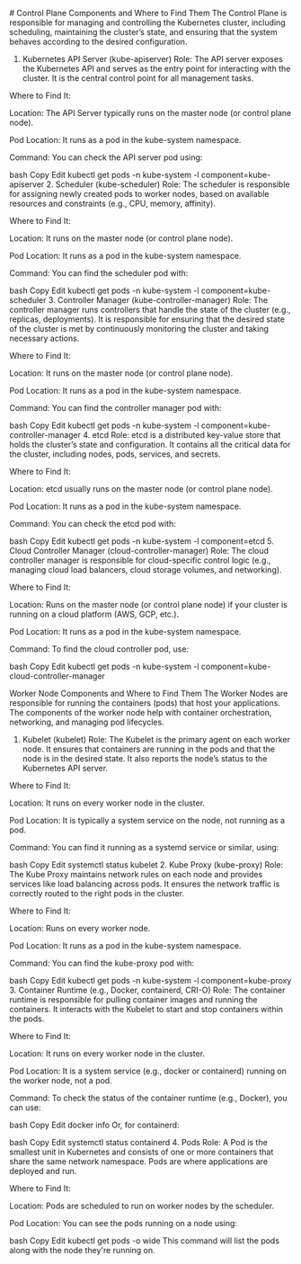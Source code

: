 # Control Plane Components and Where to Find Them
The Control Plane is responsible for managing and controlling the Kubernetes cluster, including scheduling, maintaining the cluster’s state, and ensuring that the system behaves according to the desired configuration.

1. Kubernetes API Server (kube-apiserver)
Role: The API server exposes the Kubernetes API and serves as the entry point for interacting with the cluster. It is the central control point for all management tasks.

Where to Find It:

Location: The API Server typically runs on the master node (or control plane node).

Pod Location: It runs as a pod in the kube-system namespace.

Command: You can check the API server pod using:

bash
Copy
Edit
kubectl get pods -n kube-system -l component=kube-apiserver
2. Scheduler (kube-scheduler)
Role: The scheduler is responsible for assigning newly created pods to worker nodes, based on available resources and constraints (e.g., CPU, memory, affinity).

Where to Find It:

Location: It runs on the master node (or control plane node).

Pod Location: It runs as a pod in the kube-system namespace.

Command: You can find the scheduler pod with:

bash
Copy
Edit
kubectl get pods -n kube-system -l component=kube-scheduler
3. Controller Manager (kube-controller-manager)
Role: The controller manager runs controllers that handle the state of the cluster (e.g., replicas, deployments). It is responsible for ensuring that the desired state of the cluster is met by continuously monitoring the cluster and taking necessary actions.

Where to Find It:

Location: It runs on the master node (or control plane node).

Pod Location: It runs as a pod in the kube-system namespace.

Command: You can find the controller manager pod with:

bash
Copy
Edit
kubectl get pods -n kube-system -l component=kube-controller-manager
4. etcd
Role: etcd is a distributed key-value store that holds the cluster’s state and configuration. It contains all the critical data for the cluster, including nodes, pods, services, and secrets.

Where to Find It:

Location: etcd usually runs on the master node (or control plane node).

Pod Location: It runs as a pod in the kube-system namespace.

Command: You can check the etcd pod with:

bash
Copy
Edit
kubectl get pods -n kube-system -l component=etcd
5. Cloud Controller Manager (cloud-controller-manager)
Role: The cloud controller manager is responsible for cloud-specific control logic (e.g., managing cloud load balancers, cloud storage volumes, and networking).

Where to Find It:

Location: Runs on the master node (or control plane node) if your cluster is running on a cloud platform (AWS, GCP, etc.).

Pod Location: It runs as a pod in the kube-system namespace.

Command: To find the cloud controller pod, use:

bash
Copy
Edit
kubectl get pods -n kube-system -l component=kube-cloud-controller-manager

Worker Node Components and Where to Find Them
The Worker Nodes are responsible for running the containers (pods) that host your applications. The components of the worker node help with container orchestration, networking, and managing pod lifecycles.

1. Kubelet (kubelet)
Role: The Kubelet is the primary agent on each worker node. It ensures that containers are running in the pods and that the node is in the desired state. It also reports the node’s status to the Kubernetes API server.

Where to Find It:

Location: It runs on every worker node in the cluster.

Pod Location: It is typically a system service on the node, not running as a pod.

Command: You can find it running as a systemd service or similar, using:

bash
Copy
Edit
systemctl status kubelet
2. Kube Proxy (kube-proxy)
Role: The Kube Proxy maintains network rules on each node and provides services like load balancing across pods. It ensures the network traffic is correctly routed to the right pods in the cluster.

Where to Find It:

Location: Runs on every worker node.

Pod Location: It runs as a pod in the kube-system namespace.

Command: You can find the kube-proxy pod with:

bash
Copy
Edit
kubectl get pods -n kube-system -l component=kube-proxy
3. Container Runtime (e.g., Docker, containerd, CRI-O)
Role: The container runtime is responsible for pulling container images and running the containers. It interacts with the Kubelet to start and stop containers within the pods.

Where to Find It:

Location: It runs on every worker node in the cluster.

Pod Location: It is a system service (e.g., docker or containerd) running on the worker node, not a pod.

Command: To check the status of the container runtime (e.g., Docker), you can use:

bash
Copy
Edit
docker info
Or, for containerd:

bash
Copy
Edit
systemctl status containerd
4. Pods
Role: A Pod is the smallest unit in Kubernetes and consists of one or more containers that share the same network namespace. Pods are where applications are deployed and run.

Where to Find It:

Location: Pods are scheduled to run on worker nodes by the scheduler.

Pod Location: You can see the pods running on a node using:

bash
Copy
Edit
kubectl get pods -o wide
This command will list the pods along with the node they're running on.


